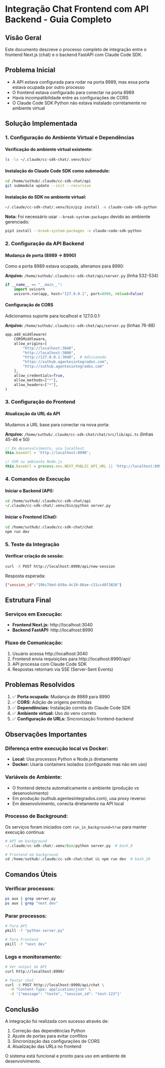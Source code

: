 # Integração Chat Frontend com API Backend - Guia Completo

## Visão Geral
Este documento descreve o processo completo de integração entre o frontend Next.js (chat) e o backend FastAPI com Claude Code SDK.

## Problema Inicial
- A API estava configurada para rodar na porta 8989, mas essa porta estava ocupada por outro processo
- O frontend estava configurado para conectar na porta 8989
- Havia incompatibilidade entre as configurações de CORS
- O Claude Code SDK Python não estava instalado corretamente no ambiente virtual

## Solução Implementada

### 1. Configuração do Ambiente Virtual e Dependências

#### Verificação do ambiente virtual existente:
```bash
ls -la ~/.claude/cc-sdk-chat/.venv/bin/
```

#### Instalação do Claude Code SDK como submodule:
```bash
cd /home/suthub/.claude/cc-sdk-chat/api
git submodule update --init --recursive
```

#### Instalação do SDK no ambiente virtual:
```bash
~/.claude/cc-sdk-chat/.venv/bin/pip install -e claude-code-sdk-python
```

**Nota:** Foi necessário usar `--break-system-packages` devido ao ambiente gerenciado:
```bash
pip3 install --break-system-packages -e claude-code-sdk-python
```

### 2. Configuração da API Backend

#### Mudança de porta (8989 → 8990)
Como a porta 8989 estava ocupada, alteramos para 8990:

**Arquivo:** `/home/suthub/.claude/cc-sdk-chat/api/server.py` (linha 532-534)
```python
if __name__ == "__main__":
    import uvicorn
    uvicorn.run(app, host="127.0.0.1", port=8990, reload=False)
```

#### Configuração de CORS
Adicionamos suporte para localhost e 127.0.0.1:

**Arquivo:** `/home/suthub/.claude/cc-sdk-chat/api/server.py` (linhas 76-88)
```python
app.add_middleware(
    CORSMiddleware,
    allow_origins=[
        "http://localhost:3040", 
        "http://localhost:3000",
        "http://127.0.0.1:3040",  # Adicionado
        "https://suthub.agentesintegrados.com",
        "http://suthub.agentesintegrados.com"
    ],
    allow_credentials=True,
    allow_methods=["*"],
    allow_headers=["*"],
)
```

### 3. Configuração do Frontend

#### Atualização da URL da API
Mudamos a URL base para conectar na nova porta:

**Arquivo:** `/home/suthub/.claude/cc-sdk-chat/chat/src/lib/api.ts` (linhas 45-46 e 50)
```typescript
// Em desenvolvimento, usa localhost
this.baseUrl = 'http://localhost:8990';

// SSR ou ambiente Node.js
this.baseUrl = process.env.NEXT_PUBLIC_API_URL || 'http://localhost:8990';
```

### 4. Comandos de Execução

#### Iniciar o Backend (API):
```bash
cd /home/suthub/.claude/cc-sdk-chat/api
~/.claude/cc-sdk-chat/.venv/bin/python server.py
```

#### Iniciar o Frontend (Chat):
```bash
cd /home/suthub/.claude/cc-sdk-chat/chat
npm run dev
```

### 5. Teste da Integração

#### Verificar criação de sessão:
```bash
curl -X POST http://localhost:8990/api/new-session
```
Resposta esperada:
```json
{"session_id":"196c7ded-b50a-4c19-86ae-c21cc48f3826"}
```

## Estrutura Final

### Serviços em Execução:
- **Frontend Next.js:** http://localhost:3040
- **Backend FastAPI:** http://localhost:8990

### Fluxo de Comunicação:
1. Usuário acessa http://localhost:3040
2. Frontend envia requisições para http://localhost:8990/api/
3. API processa com Claude Code SDK
4. Respostas retornam via SSE (Server-Sent Events)

## Problemas Resolvidos

1. ✅ **Porta ocupada:** Mudança de 8989 para 8990
2. ✅ **CORS:** Adição de origens permitidas
3. ✅ **Dependências:** Instalação correta do Claude Code SDK
4. ✅ **Ambiente virtual:** Uso do venv correto
5. ✅ **Configuração de URLs:** Sincronização frontend-backend

## Observações Importantes

### Diferença entre execução local vs Docker:
- **Local:** Usa processos Python e Node.js diretamente
- **Docker:** Usaria containers isolados (configurado mas não em uso)

### Variáveis de Ambiente:
- O frontend detecta automaticamente o ambiente (produção vs desenvolvimento)
- Em produção (suthub.agentesintegrados.com), usa proxy reverso
- Em desenvolvimento, conecta diretamente na API local

### Processo de Background:
Os serviços foram iniciados com `run_in_background=true` para manter execução contínua:
```python
# API em background
~/.claude/cc-sdk-chat/.venv/bin/python server.py  # bash_8

# Frontend em background  
cd /home/suthub/.claude/cc-sdk-chat/chat && npm run dev  # bash_10
```

## Comandos Úteis

### Verificar processos:
```bash
ps aux | grep server.py
ps aux | grep "next dev"
```

### Parar processos:
```bash
# Para API
pkill -f "python server.py"

# Para Frontend
pkill -f "next dev"
```

### Logs e monitoramento:
```bash
# Ver output da API
curl http://localhost:8990/

# Testar chat
curl -X POST http://localhost:8990/api/chat \
  -H "Content-Type: application/json" \
  -d '{"message": "teste", "session_id": "test-123"}'
```

## Conclusão

A integração foi realizada com sucesso através de:
1. Correção das dependências Python
2. Ajuste de portas para evitar conflitos
3. Sincronização das configurações de CORS
4. Atualização das URLs no frontend

O sistema está funcional e pronto para uso em ambiente de desenvolvimento.